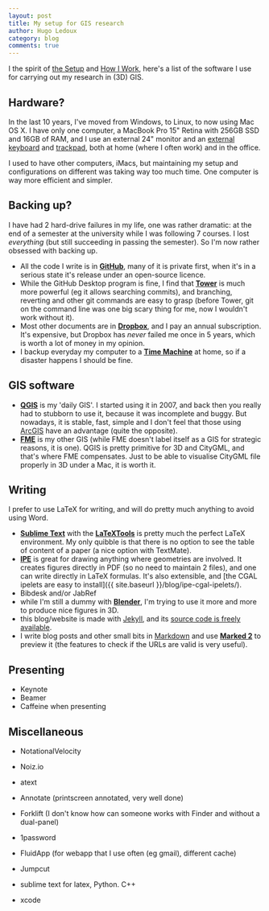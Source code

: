 ```yaml
---
layout: post
title: My setup for GIS research
author: Hugo Ledoux
category: blog
comments: true
---
```


I the spirit of [the Setup](https://usesthis.com) and [How I Work](http://lifehacker.com/tag/how-i-work), here's a list of the software I use for carrying out my research in (3D) GIS.

## Hardware?

In the last 10 years, I've moved from Windows, to Linux, to now using Mac OS X.
I have only one computer, a MacBook Pro 15" Retina with 256GB SSD and 16GB of RAM, and I use an external 24" monitor and an [external keyboard](http://www.apple.com/shop/product/MB110LL/B/apple-keyboard-with-numeric-keypad-english-usa) and [trackpad](https://www.apple.com/magictrackpad/), both at home (where I often work) and in the office.

I used to have other computers, iMacs, but maintaining my setup and configurations on different was taking way too much time. 
One computer is way more efficient and simpler.

## Backing up?

I have had 2 hard-drive failures in my life, one was rather dramatic: at the end of a semester at the university while I was following 7 courses. 
I lost *everything* (but still succeeding in passing the semester).
So I'm now rather obsessed with backing up.

  * All the code I write is in __[GitHub](https://github.com/hugoledoux/)__, many of it is private first, when it's in a serious state it's release under an open-source licence.
  * While the GitHub Desktop program is fine, I find that __[Tower](http://www.git-tower.com)__ is much more powerful (eg it allows searching commits), and branching, reverting and other git commands are easy to grasp (before Tower, git on the command line was one big scary thing for me, now I wouldn't work without it).
  * Most other documents are in __[Dropbox](https://www.dropbox.com)__, and I pay an annual subscription. It's expensive, but Dropbox has *never* failed me once in 5 years, which is worth a lot of money in my opinion.
  * I backup everyday my computer to a __[Time Machine](https://en.wikipedia.org/wiki/Time_Machine_(Mac_OS))__ at home, so if a disaster happens I should be fine.


## GIS software

  * __[QGIS](http://qgis.org)__ is my 'daily GIS'. I started using it in 2007, and back then you really had to stubborn to use it, because it was incomplete and buggy. But nowadays, it is stable, fast, simple and I don't feel that those using [ArcGIS](http://www.arcgis.com) have an advantage (quite the opposite).
  * __[FME](http://www.safe.com/fme/fme-desktop/)__ is my other GIS (while FME doesn't label itself as a GIS for strategic reasons, it is one). QGIS is pretty primitive for 3D and CityGML, and that's where FME compensates. Just to be able to visualise CityGML file properly in 3D under a Mac, it is worth it.


## Writing 

I prefer to use LaTeX for writing, and will do pretty much anything to avoid using Word.

  * __[Sublime Text](https://www.sublimetext.com)__ with the __[LaTeXTools](https://github.com/SublimeText/LaTeXTools)__ is pretty much the perfect LaTeX environment. My only quibble is that there is no option to see the table of content of a paper (a nice option with TextMate).
  * __[IPE](http://ipe.otfried.org)__ is great for drawing anything where geometries are involved. It creates figures directly in PDF (so no need to maintain 2 files), and one can write directly in LaTeX formulas. It's also extensible, and [the CGAL ipelets are easy to install]({{ site.baseurl }}/blog/ipe-cgal-ipelets/).
  * Bibdesk and/or JabRef
  * while I'm still a dummy with __[Blender](http://www.blender.org)__, I'm trying to use it more and more to produce nice figures in 3D. 
  * this blog/website is made with [Jekyll](http://jekyllrb.com), and its [source code is freely available](https://github.com/hugoledoux/mywebsite).
  * I write blog posts and other small bits in [Markdown](http://daringfireball.net/projects/markdown/) and use __[Marked 2](http://marked2app.com)__ to preview it (the features to check if the URLs are valid is very useful).


## Presenting

  * Keynote
  * Beamer
  * Caffeine when presenting

## Miscellaneous 

  * NotationalVelocity
  * Noiz.io
  * atext
  * Annotate (printscreen annotated, very well done)
  * Forklift (I don't know how can someone works with Finder and without a dual-panel)
  * 1password
  * FluidApp (for webapp that I use often (eg gmail), different cache)
  * Jumpcut


* sublime text for latex, Python. C++
* xcode 

